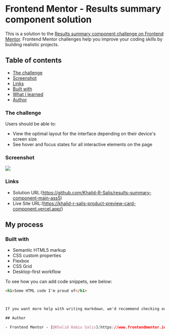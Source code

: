 # Frontend Mentor - Results summary component solution

This is a solution to the [Results summary component challenge on Frontend Mentor](https://www.frontendmentor.io/challenges/results-summary-component-CE_K6s0maV). Frontend Mentor challenges help you improve your coding skills by building realistic projects. 

## Table of contents

  - [The challenge](#the-challenge)
  - [Screenshot](#screenshot)
  - [Links](#links)
  - [Built with](#built-with)
  - [What I learned](#what-i-learned)
- [Author](#author)



### The challenge

Users should be able to:

- View the optimal layout for the interface depending on their device's screen size
- See hover and focus states for all interactive elements on the page

### Screenshot

![](./desktop-design.jpg)

### Links

- Solution URL:(https://github.com/Khalid-R-Salis/results-summary-component-main-ass5)
- Live Site URL:(https://khalid-r-salis-product-preview-card-component.vercel.app/)

## My process

### Built with

- Semantic HTML5 markup
- CSS custom properties
- Flexbox
- CSS Grid
- Desktop-first workflow



To see how you can add code snippets, see below:

```html
<h1>Some HTML code I'm proud of</h1>
```
```css


If you want more help with writing markdown, we'd recommend checking out [The Markdown Guide](https://www.markdownguide.org/) to learn more

## Author

- Frontend Mentor - [@Khalid Rabiu Salis](https://www.frontendmentor.io/profile/Khalid-R-Salis)